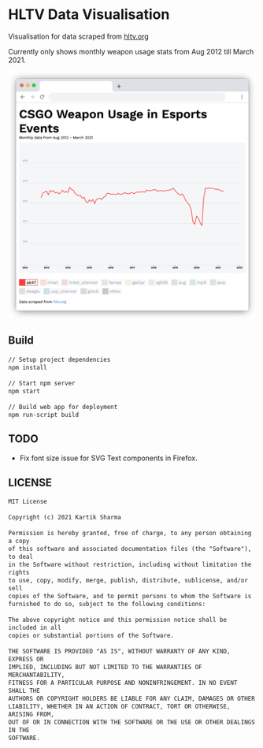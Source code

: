 # HLTV Data Visualisation

Visualisation for data scraped from [hltv.org](https://www.hltv.org/)

Currently only shows monthly weapon usage stats from Aug 2012 till March 2021.

![Screenshot](.github/screenshot.png)

## Build

```
// Setup project dependencies
npm install

// Start npm server
npm start

// Build web app for deployment
npm run-script build
```

## TODO

- Fix font size issue for SVG Text components in Firefox.

## LICENSE

```
MIT License

Copyright (c) 2021 Kartik Sharma

Permission is hereby granted, free of charge, to any person obtaining a copy
of this software and associated documentation files (the "Software"), to deal
in the Software without restriction, including without limitation the rights
to use, copy, modify, merge, publish, distribute, sublicense, and/or sell
copies of the Software, and to permit persons to whom the Software is
furnished to do so, subject to the following conditions:

The above copyright notice and this permission notice shall be included in all
copies or substantial portions of the Software.

THE SOFTWARE IS PROVIDED "AS IS", WITHOUT WARRANTY OF ANY KIND, EXPRESS OR
IMPLIED, INCLUDING BUT NOT LIMITED TO THE WARRANTIES OF MERCHANTABILITY,
FITNESS FOR A PARTICULAR PURPOSE AND NONINFRINGEMENT. IN NO EVENT SHALL THE
AUTHORS OR COPYRIGHT HOLDERS BE LIABLE FOR ANY CLAIM, DAMAGES OR OTHER
LIABILITY, WHETHER IN AN ACTION OF CONTRACT, TORT OR OTHERWISE, ARISING FROM,
OUT OF OR IN CONNECTION WITH THE SOFTWARE OR THE USE OR OTHER DEALINGS IN THE
SOFTWARE.
```
